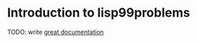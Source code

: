 # Introduction to lisp99problems

TODO: write [great documentation](http://jacobian.org/writing/what-to-write/)
